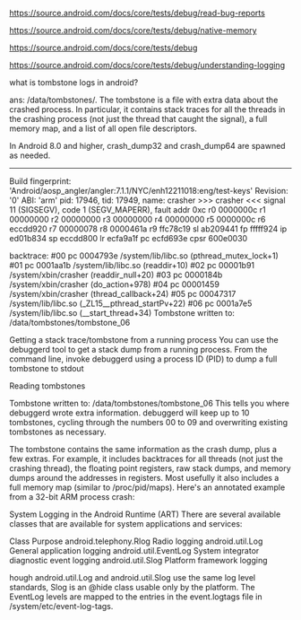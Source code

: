 https://source.android.com/docs/core/tests/debug/read-bug-reports

https://source.android.com/docs/core/tests/debug/native-memory

https://source.android.com/docs/core/tests/debug

https://source.android.com/docs/core/tests/debug/understanding-logging


what is tombstone logs in android?


ans: /data/tombstones/. The tombstone is a file with extra data about the crashed process. 
In particular, it contains stack traces for all the threads in the crashing process (not just the thread that caught the signal),
a full memory map, and a list of all open file descriptors.



In Android 8.0 and higher, crash_dump32 and crash_dump64 are spawned as needed.
*** *** *** *** *** *** *** *** *** *** *** *** *** *** *** ***
Build fingerprint: 'Android/aosp_angler/angler:7.1.1/NYC/enh12211018:eng/test-keys'
Revision: '0'
ABI: 'arm'
pid: 17946, tid: 17949, name: crasher  >>> crasher <<<
signal 11 (SIGSEGV), code 1 (SEGV_MAPERR), fault addr 0xc
    r0 0000000c  r1 00000000  r2 00000000  r3 00000000
    r4 00000000  r5 0000000c  r6 eccdd920  r7 00000078
    r8 0000461a  r9 ffc78c19  sl ab209441  fp fffff924
    ip ed01b834  sp eccdd800  lr ecfa9a1f  pc ecfd693e  cpsr 600e0030

backtrace:
    #00 pc 0004793e  /system/lib/libc.so (pthread_mutex_lock+1)
    #01 pc 0001aa1b  /system/lib/libc.so (readdir+10)
    #02 pc 00001b91  /system/xbin/crasher (readdir_null+20)
    #03 pc 0000184b  /system/xbin/crasher (do_action+978)
    #04 pc 00001459  /system/xbin/crasher (thread_callback+24)
    #05 pc 00047317  /system/lib/libc.so (_ZL15__pthread_startPv+22)
    #06 pc 0001a7e5  /system/lib/libc.so (__start_thread+34)
Tombstone written to: /data/tombstones/tombstone_06



Getting a stack trace/tombstone from a running process
You can use the debuggerd tool to get a stack dump from a running process. From the command line, invoke debuggerd using a process ID (PID) 
to dump a full tombstone to stdout



Reading tombstones



Tombstone written to: /data/tombstones/tombstone_06
This tells you where debuggerd wrote extra information. debuggerd will keep up to 10 tombstones, cycling through the numbers
00 to 09 and overwriting existing tombstones as necessary.

The tombstone contains the same information as the crash dump, plus a few extras. For example, it includes backtraces for
all threads (not just the crashing thread), the floating point registers, raw stack dumps, and memory dumps around the addresses in
registers. Most usefully it also includes a full memory map (similar to /proc/pid/maps). Here's an annotated example from a 32-bit ARM process crash:


System Logging in the Android Runtime (ART)
There are several available classes that are available for system applications and services:

Class	Purpose
android.telephony.Rlog	Radio logging
android.util.Log	General application logging
android.util.EventLog	System integrator diagnostic event logging
android.util.Slog	Platform framework logging

hough android.util.Log and android.util.Slog use the same log level standards, Slog is an @hide class usable only by the platform. 
The EventLog levels are mapped to the entries in the event.logtags file in /system/etc/event-log-tags.
